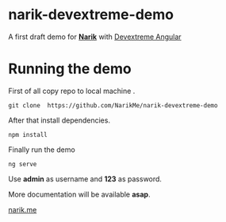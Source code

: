 # narik-devextreme-demo
A first draft demo for [**Narik**](http://narik.me "**Narik**") with [Devextreme Angular](https://js.devexpress.com/Overview/Angular/ "devextreme angular")


# Running the demo

First of all copy repo to local machine .
```
git clone  https://github.com/NarikMe/narik-devextreme-demo
```

After  that install dependencies.

```
npm install
```

Finally run the demo

```
ng serve
```

Use **admin** as username and **123** as password.

More documentation will be available **asap**.

[narik.me](http://narik.me "narik.me")






